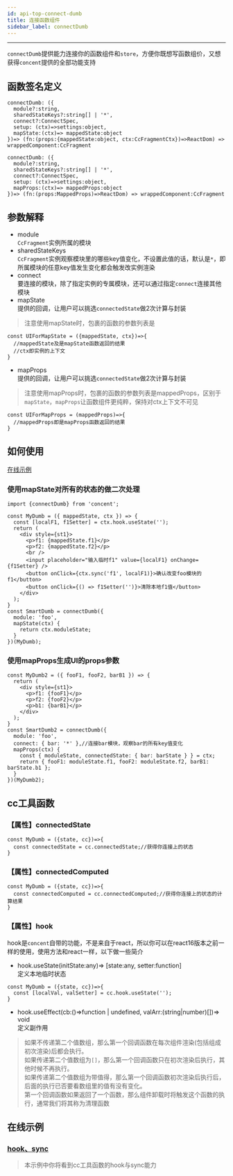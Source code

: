 ```yaml
---
id: api-top-connect-dumb
title: 连接函数组件
sidebar_label: connectDumb
---
```

___
`connectDumb`提供能力连接你的函数组件和`store`，方便你既想写函数组价，又想获得`concent`提供的全部功能支持

## 函数签名定义
```
connectDumb: ({
  module?:string,
  sharedStateKeys?:string[] | '*',
  connect?:ConnectSpec,
  setup: (ctx)=>settings:object,
  mapState:(ctx)=> mappedState:object
})=> (fn:(props:{mappedState:object, ctx:CcFragmentCtx})=>ReactDom) => wrappedComponent:CcFragment

connectDumb: ({
  module?:string,
  sharedStateKeys?:string[] | '*',
  connect?:ConnectSpec,
  setup: (ctx)=>settings:object,
  mapProps:(ctx)=> mappedProps:object
})=> (fn:(props:MappedProps)=>ReactDom) => wrappedComponent:CcFragment
```

## 参数解释
* module<br/>
`CcFragment`实例所属的模块
* sharedStateKeys<br/>
`CcFragment`实例观察模块里的哪些key值变化，不设置此值的话，默认是`*`，即所属模块的任意key值发生变化都会触发改实例渲染
* connect<br/>
要连接的模块，除了指定实例的专属模块，还可以通过指定`connect`连接其他模块
* mapState<br/>
提供的回调，让用户可以挑选`connectedState`做2次计算与封装
> 注意使用mapState时，包裹的函数的参数列表是
```
const UIForMapState = ({mappedState, ctx})=>{
  //mappedState及是mapState函数返回的结果
  //ctx即实例的上下文
}
```
* mapProps<br/>
提供的回调，让用户可以挑选`connectedState`做2次计算与封装
> 注意使用mapProps时，包裹的函数的参数列表是mappedProps，区别于`mapState`，`mapProps`让函数组件更纯粹，保持对ctx上下文不可见
```
const UIForMapProps = (mappedProps)=>{
  //mappedProps即是mapProps函数返回的结果
}
```

## 如何使用
[在线示例](https://stackblitz.com/edit/ccapi-top-connect-dumb-1)
### 使用mapState对所有的状态的做二次处理
```
import {connectDumb} from 'concent';

const MyDumb = ({ mappedState, ctx }) => {
  const [localF1, f1Setter] = ctx.hook.useState('');
  return (
    <div style={st1}>
      <p>f1: {mappedState.f1}</p>
      <p>f2: {mappedState.f2}</p>
      <br />
      <input placeholder="输入临时f1" value={localF1} onChange={f1Setter} />
      <button onClick={ctx.sync('f1', localF1)}>确认改变foo模块的f1</button>
      <button onClick={() => f1Setter('')}>清除本地f1值</button>
    </div>
  );
}
const SmartDumb = connectDumb({
  module: 'foo',
  mapState(ctx) {
    return ctx.moduleState;
  }
})(MyDumb);
```
### 使用mapProps生成UI的props参数
```
const MyDumb2 = ({ fooF1, fooF2, barB1 }) => {
  return (
    <div style={st1}>
      <p>f1: {fooF1}</p>
      <p>f2: {fooF2}</p>
      <p>b1: {barB1}</p>
    </div>
  );
}
const SmartDumb2 = connectDumb({
  module: 'foo',
  connect: { bar: '*' },//连接bar模块，观察bar的所有key值变化
  mapProps(ctx) {
    const { moduleState, connectedState: { bar: barState } } = ctx;
    return { fooF1: moduleState.f1, fooF2: moduleState.f2, barB1: barState.b1 };
  }
})(MyDumb2);
```

## cc工具函数
### 【属性】connectedState
```
const MyDumb = ({state, cc})=>{
  const connectedState = cc.connectedState;//获得你连接上的状态
}
```
### 【属性】connectedComputed
```
const MyDumb = ({state, cc})=>{
  const connectedComputed = cc.connectedComputed;//获得你连接上的状态的计算结果
}
```
### 【属性】hook
hook是`concent`自带的功能，不是来自于react，所以你可以在react16版本之前一样的使用，使用方法和react一样，以下做一些简介
* hook.useState(initState:any)=> [state:any, setter:function]<br />
定义本地临时状态
```
const MyDumb = ({state, cc})=>{
  const [localVal, valSetter] = cc.hook.useState('');
}
```
* hook.useEffect(cb:()=>function | undefined, valArr:(string|number)[])=> void<br />
定义副作用
> 如果不传递第二个值数组，那么第一个回调函数在每次组件渲染(包括组成初次渲染)后都会执行。<br />
> 如果传递第二个值数组为`[]`，那么第一个回调函数只在初次渲染后执行，其他时候不再执行。<br />
> 如果传递第二个值数组为带值得，那么第一个回调函数初次渲染后执行后，后面的执行已否要看数组里的值有没有变化。<br />
> 第一个回调函数如果返回了一个函数，那么组件卸载时将触发这个函数的执行，通常我们将其称为清理函数<br />

## 在线示例
### [hook、sync](https://stackblitz.com/edit/ccapi-top-connect-dumb-1?file=index.js)
> 本示例中你将看到cc工具函数的hook与sync能力